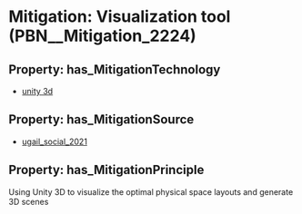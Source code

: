# Mitigation: __Visualization tool__ (PBN__Mitigation_2224)

## Property: has_MitigationTechnology

* [unity 3d](../Technology/PBN__Technology_4342)

## Property: has_MitigationSource

* [ugail_social_2021](../Article/PBN__Article_186)

## Property: has_MitigationPrinciple

Using Unity 3D to visualize the optimal physical space layouts and generate 3D scenes

